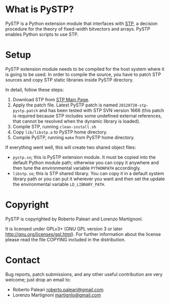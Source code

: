 # What is PySTP? #

PySTP is a Python extension module that interfaces with [STP](http://people.csail.mit.edu/vganesh/stp.html), a decision procedure for the theory of fixed-width bitvectors and arrays. PySTP enables Python scripts to use STP.

# Setup #

PySTP extension module needs to be compiled for the host system where it is going to be used. In order to compile the source, you have to patch STP sources and copy STP static libraries inside PySTP directory.

In detail, follow these steps:
  1. Download STP from [STP Main Page](http://sites.google.com/site/stpfastprover/).
  1. Apply the patch file. Latest PySTP patch is named `20120720-stp-pystp.patch` and has been tested with STP SVN version 1666 (this patch is required because STP includes some undefined external references, that cannot be resolved when the dynamic library is loaded).
  1. Compile STP, running `clean-install.sh`
  1. Copy `lib/libstp.a` to PySTP home directory.
  1. Compile PySTP, running `make` from PySTP home directory.

If everything went well, this will create two shared object files:
  * `pystp.so`; this is PySTP extension module. It must be copied into the default Python module path; otherwise you can copy it anywhere and then tune the environmental variable `PYTHONPATH` accordingly.
  * `libstp.so`; this is STP shared library. You can copy it in a default system library path or you can put it wherever you want and then set the update the environmental variable `LD_LIBRARY_PATH`.

# Copyright #

PySTP is copyrighted by Roberto Paleari and Lorenzo Martignoni.

It is licensed under GPLv3+ (GNU GPL version 3 or later
<http://gnu.org/licenses/gpl.html>). For further information about the license
please read the file COPYING included in the distribution.

# Contact #

Bug reports, patch submissions, and any other useful contribution are very
welcome; just drop an email to:

  * Roberto Paleari <roberto.paleari@gmail.com>
  * Lorenzo Martignoni <martignlo@gmail.com>